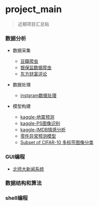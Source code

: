 # project_main

> 近期项目汇总贴

### 数据分析

- 数据采集
    - [豆瓣爬虫](https://github.com/isbada/project_main/tree/master/%E8%B1%86%E7%93%A3%E7%88%AC%E8%99%AB)
    - [银保监数据爬虫](https://github.com/isbada/project_main/tree/master/%E9%93%B6%E4%BF%9D%E7%9B%91%E6%95%B0%E6%8D%AE%E7%88%AC%E8%99%AB)
    - [东方财富评论](https://github.com/isbada/project_main/tree/master/%E7%88%AC%E4%B8%9C%E6%96%B9%E8%B4%A2%E5%AF%8C%E8%AF%84%E8%AE%BA)

- 数据处理
    - [instgram数据处理](??)

- 模型构建
    - [kaggle-地震预测](https://github.com/isbada/project_main/tree/master/kaggle-%E5%9C%B0%E9%9C%87%E9%A2%84%E6%B5%8B)
    - [kaggle-PS图像识别](https://github.com/isbada/project_main/tree/master/kaggle-PS%E5%9B%BE%E5%83%8F%E8%AF%86%E5%88%AB)
    - [kaggle-IMDB情感分析](https://github.com/isbada/project_main/tree/master/kaggle-IMDB%E6%83%85%E6%84%9F%E5%88%86%E6%9E%90)
    - [零件异常预测模型](https://github.com/isbada/project_main/tree/master/LSTM%E9%9B%B6%E4%BB%B6%E5%BC%82%E5%B8%B8%E9%A2%84%E6%B5%8B%E6%A8%A1%E5%9E%8B)
    - [Subset of CIFAR-10 多标签图像分类](https://github.com/isbada/project_main/tree/master/Subset%20of%20CIFAR-10%20%E5%A4%9A%E6%A0%87%E7%AD%BE%E5%9B%BE%E5%83%8F%E5%88%86%E7%B1%BB)



### GUI编程


- [北师大新闻系统](https://github.com/isbada/project_main/tree/master/%E5%8C%97%E5%B8%88%E5%A4%A7%E6%96%B0%E9%97%BB%E7%B3%BB%E7%BB%9F)




### 数据结构和算法




### shell编程
